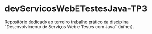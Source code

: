 # devServicosWebETestesJava-TP3
Repositório dedicado ao terceiro trabalho prático da disciplina "Desenvolvimento de Serviços Web e Testes com Java" (Infnet).
